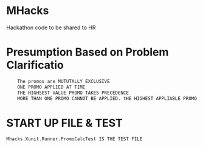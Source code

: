# MHacks
Hackathon code to be shared to HR

# Presumption Based on Problem Clarificatio
```bash
    The promos are MUTUTALLY EXCLUSIVE
    ONE PROMO APPLIED AT TIME
    THE HIGHSEST VALUE PROMO TAKES PRECEDENCE
    MORE THAN ONE PROMO CANNOT BE APPLIED. tHE HIGHEST APPLIABLE PROMO ONLY WILL BE APPLIED
```
# START UP FILE & TEST
    Mhacks.Xunit.Runner.PromoCalcTest IS THE TEST FILE
